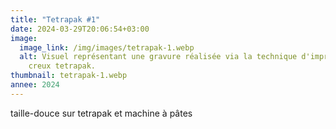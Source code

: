```yaml
---
title: "Tetrapak #1"
date: 2024-03-29T20:06:54+03:00
image:
  image_link: /img/images/tetrapak-1.webp
  alt: Visuel représentant une gravure réalisée via la technique d'impression en
    creux tetrapak.
thumbnail: tetrapak-1.webp
annee: 2024
---
```

taille-douce sur tetrapak et machine à pâtes
